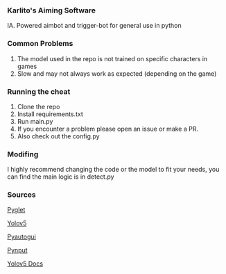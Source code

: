 ### Karlito's Aiming Software
IA. Powered aimbot and trigger-bot for general use in python

### Common Problems
1. The model used in the repo is not trained on specific characters in games
2. Slow and may not always work as expected (depending on the game)

### Running the cheat
1. Clone the repo
2. Install requirements.txt
3. Run main.py
4. If you encounter a problem please open an issue or make a PR.
5. Also check out the config.py
   
### Modifing
I highly recommend changing the code or the model to fit your needs, 
you can find the main logic is in detect.py

### Sources
[Pyglet](https://github.com/pyglet/pyglet)

[Yolov5](https://github.com/ultralytics/yolov5)

[Pyautogui](https://github.com/asweigart/pyautogui)

[Pynput](https://github.com/moses-palmer/pynput)

[Yolov5 Docs](https://docs.ultralytics.com/yolov5/tutorials/train_custom_data/)


